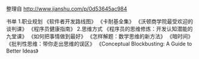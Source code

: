 整理自 http://www.jianshu.com/p/0d53645ac984

书单
1.职业规划
	《软件者开发路线图》
	《卡耐基全集》
	《沃顿商学院最受欢迎的谈判课》
	《程序员健康指南》
2.思维方式
	《程序员的思维修炼：开发认知潜能的九堂课》
	《如何把事情做到最好》
	《怎样解题：数学思维的新方法》
	《暗时间》
	《批判性思维：带你走出思维的误区》
	《Conceptual Blockbusting: A Guide to Better Ideas》
